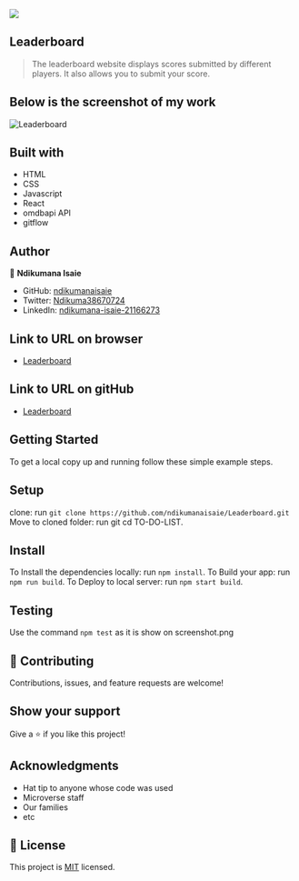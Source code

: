 ![](https://img.shields.io/badge/Microverse-blueviolet)

## Leaderboard

> The leaderboard website displays scores submitted by different players. It also allows you to submit your score.

## Below is the screenshot of my work
![Leaderboard](https://github.com/ndikumanaisaie/Leaderboard/blob/feature/final_touch/src/images/shot.png)

## Built with
- HTML
- CSS
- Javascript
- React
- omdbapi API
- gitflow


## Author

👤 **Ndikumana Isaie**

- GitHub: [ndikumanaisaie](https://github.com/ndikumanaisaie)
- Twitter: [Ndikuma38670724](https://twitter.com/Ndikuma38670724)
- LinkedIn: [ndikumana-isaie-21166273](https://www.linkedin.com/in/ndikumana-isaie-21166273/)

## Link to URL on browser
- [Leaderboard](https://ndikumanaisaie.github.io/Leaderboard/dist/)

## Link to URL on gitHub
- [Leaderboard](https://github.com/ndikumanaisaie/Leaderboard.git)

## Getting Started

To get a local copy up and running follow these simple example steps.

## Setup
clone: run `git clone https://github.com/ndikumanaisaie/Leaderboard.git`
Move to cloned folder: run git cd TO-DO-LIST.

## Install

To Install the dependencies locally: run `npm install`.
To Build your app: run `npm run build`.
To Deploy to local server: run `npm start build`.

## Testing

Use the command `npm test` as it is show on screenshot.png

## 🤝 Contributing

Contributions, issues, and feature requests are welcome!

## Show your support

Give a ⭐️ if you like this project!

## Acknowledgments

- Hat tip to anyone whose code was used
- Microverse staff
- Our families
- etc

## 📝 License

This project is [MIT](./MIT.md) licensed.
